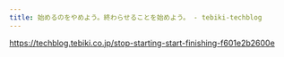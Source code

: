 ```yaml
---
title: 始めるのをやめよう。終わらせることを始めよう。 - tebiki-techblog
---
```


https://techblog.tebiki.co.jp/stop-starting-start-finishing-f601e2b2600e

